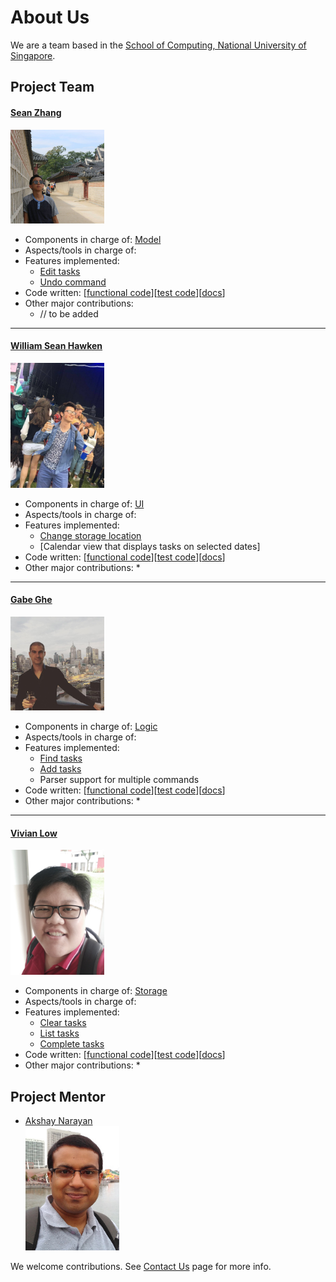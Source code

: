 # About Us

We are a team based in the [School of Computing, National University of Singapore](http://www.comp.nus.edu.sg).

## Project Team ##

#### [Sean Zhang](http://github.com/puzzledsean) ####
<img src="images/SeanZhang.jpg" width="150"><br>

* Components in charge of: [Model](https://github.com/CS2103AUG2016-T13-C1/main/blob/master/docs/DeveloperGuide.md#model-component)
* Aspects/tools in charge of: 
* Features implemented:
   * [Edit tasks](https://github.com/CS2103AUG2016-T13-C1/main/blob/master/docs/UserGuide.md#editing-a-task--edit)
   * [Undo command](https://github.com/CS2103AUG2016-T13-C1/main/blob/master/docs/UserGuide.md#undoing-the-last-command--undo)
* Code written: [[functional code](A123456.md)][[test code](A123456.md)][[docs](A123456.md)]
* Other major contributions:
  * // to be added

-----

#### [William Sean Hawken](http://github.com/torasian) ####
<img src="images/WilliamHawken.jpg" width="150"><br>

* Components in charge of: [UI](https://github.com/CS2103AUG2016-T13-C1/main/blob/master/docs/DeveloperGuide.md#ui-component)
* Aspects/tools in charge of: 
* Features implemented:
   * [Change storage location](https://github.com/CS2103AUG2016-T13-C1/main/blob/master/docs/UserGuide.md#specifying-data-storage-location--store)
   * [Calendar view that displays tasks on selected dates]
* Code written: [[functional code](A123456.md)][[test code](A123456.md)][[docs](A123456.md)]
* Other major contributions:
  * 

-----

#### [Gabe Ghe](http://github.com/GabrielGhe) ####
<img src="images/GabeGhe.jpg" width="150"><br>

* Components in charge of: [Logic](https://github.com/CS2103AUG2016-T13-C1/main/blob/master/docs/DeveloperGuide.md#logic-component)
* Aspects/tools in charge of: 
* Features implemented:
   * [Find tasks](https://github.com/CS2103AUG2016-T13-C1/main/blob/master/docs/UserGuide.md#finding-all-tasks-containing-any-keyword-in-their-name--find)
   * [Add tasks](https://github.com/CS2103AUG2016-T13-C1/main/blob/master/docs/UserGuide.md#adding-a-task--add)
   * Parser support for multiple commands
* Code written: [[functional code](A123456.md)][[test code](A123456.md)][[docs](A123456.md)]
* Other major contributions:
  * 

-----

#### [Vivian Low](http://github.com/sunset1215) ####
<img src="images/VivianLow.jpg" width="150"><br>

* Components in charge of: [Storage](https://github.com/CS2103AUG2016-T13-C1/main/blob/master/docs/DeveloperGuide.md#storage-component)
* Aspects/tools in charge of: 
* Features implemented:
   * [Clear tasks](https://github.com/CS2103AUG2016-T13-C1/main/blob/master/docs/UserGuide.md#clearing-tasks--clear)
   * [List tasks](https://github.com/CS2103AUG2016-T13-C1/main/blob/master/docs/UserGuide.md#listing-tasks--list)
   * [Complete tasks](https://github.com/CS2103AUG2016-T13-C1/main/blob/master/docs/UserGuide.md#set-task-as-complete--complete)
* Code written: [[functional code](A0138704E.md)][[test code](A0138704E.md)][[docs](A0138704E.md)]
* Other major contributions:
  * 

## Project Mentor ##

* [Akshay Narayan](https://github.com/se-edu/addressbook-level4/pulls?q=is%3Apr+author%3Aokkhoy) <br>
<img src="images/AkshayNarayan.jpg" width="150"><br>


We welcome contributions. See [Contact Us](ContactUs.md) page for more info.
